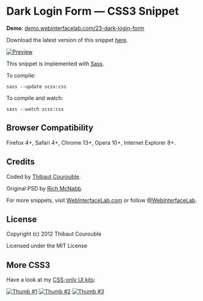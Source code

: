 # Dark Login Form — CSS3 Snippet

**Demo**: [demo.webinterfacelab.com/23-dark-login-form](http://demo.webinterfacelab.com/23-dark-login-form/)

Download the latest version of this snippet [here](http://www.webinterfacelab.com/snippets/dark-login-form.zip).

[![Preview](http://cdn.webinterfacelab.com/snippets/dark-login-form/preview-580.png)](http://www.webinterfacelab.com/snippets/dark-login-form)

This snippet is implemented with [Sass](https://github.com/nex3/sass).

To compile:

`sass --update scss:css`

To compile and watch:

`sass --watch scss:css`

## Browser Compatibility

Firefox 4+, Safari 4+, Chrome 13+, Opera 10+, Internet Explorer 8+.

## Credits

Coded by [Thibaut Courouble](http://thibaut.me).

Original PSD by [Rich McNabb](http://365psd.com/day/2-234/).

For more snippets, visit [WebInterfaceLab.com](http://www.webinterfacelab.com) or follow [@WebInterfaceLab](http://twitter.com/WebInterfaceLab).

## License

Copyright (c) 2012 Thibaut Courouble

Licensed under the MIT License

## More CSS3

Have a look at my [CSS-only UI kits](http://www.webinterfacelab.com/ui-kits):

[![Thumb #1](http://cdn.webinterfacelab.com/kits/colorful_css3_ui_kit_thumb_270_1.png)](http://www.webinterfacelab.com/ui-kits) [![Thumb #2](http://cdn.webinterfacelab.com/kits/colorful_css3_ui_kit_thumb_270_2.png)](http://www.webinterfacelab.com/ui-kits) [![Thumb #3](http://cdn.webinterfacelab.com/kits/colorful_css3_ui_kit_thumb_270_3.png)](http://www.webinterfacelab.com/ui-kits)
